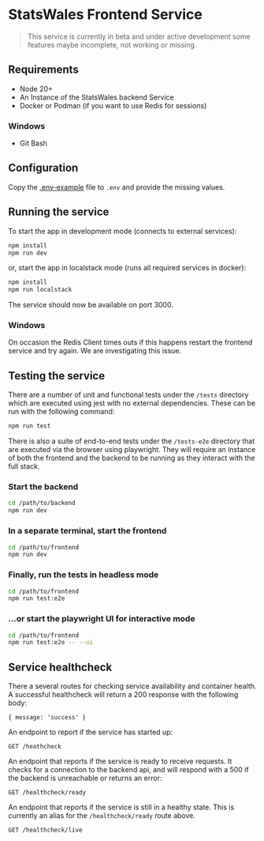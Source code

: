 # StatsWales Frontend Service

> This service is currently in beta and under active development some features maybe incomplete, not working or missing.

## Requirements

-   Node 20+
-   An Instance of the StatsWales backend Service
-   Docker or Podman (if you want to use Redis for sessions)

### Windows

- Git Bash

## Configuration

Copy the [.env-example](.env-example) file to `.env` and provide the missing values.

## Running the service

To start the app in development mode (connects to external services):

```bash
npm install
npm run dev
```

or, start the app in localstack mode (runs all required services in docker):

```bash
npm install
npm run localstack
```

The service should now be available on port 3000.

### Windows

On occasion the Redis Client times outs if this happens restart the frontend service and try again.
We are investigating this issue.

## Testing the service

There are a number of unit and functional tests under the `/tests` directory which are executed using jest with no
external dependencies. These can be run with the following command:

```bash
npm run test
```

There is also a suite of end-to-end tests under the `/tests-e2e` directory that are executed via the browser using
playwright. They will require an instance of both the frontend and the backend to be running as they interact with the
full stack.

### Start the backend

```bash
cd /path/to/backend
npm run dev
```

### In a separate terminal, start the frontend

```bash
cd /path/to/frontend
npm run dev
```

### Finally, run the tests in headless mode

```bash
cd /path/to/frontend
npm run test:e2e
```

### ...or start the playwright UI for interactive mode

```bash
cd /path/to/frontend
npm run test:e2e -- --ui
```

## Service healthcheck

There a several routes for checking service availability and container health. A successful healthcheck will return a
200 response with the following body:
```
{ message: 'success' }
```

An endpoint to report if the service has started up:
```
GET /heathcheck
```

An endpoint that reports if the service is ready to receive requests. It checks for a connection to the backend api, and
will respond with a 500 if the backend is unreachable or returns an error:
```
GET /healthcheck/ready
```

An endpoint that reports if the service is still in a healthy state. This is currently an alias for the
`/healthcheck/ready` route above.
```
GET /healthcheck/live
```
